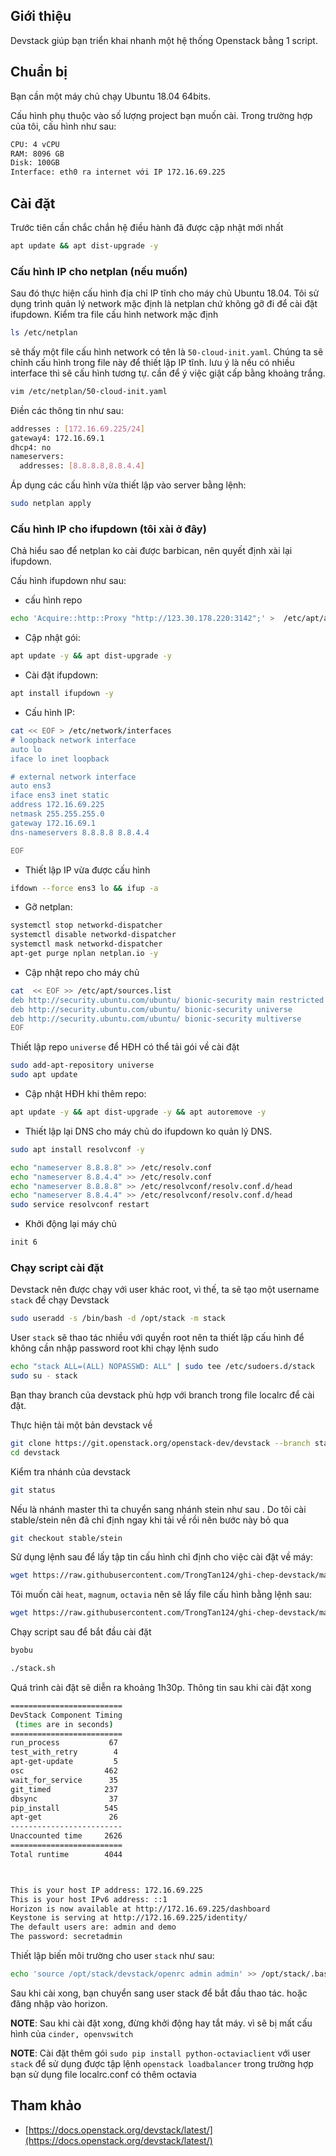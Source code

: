 ## Giới thiệu

Devstack giúp bạn triển khai nhanh một hệ thống Openstack bằng 1 script.

## Chuẩn bị

Bạn cần một máy chủ chạy Ubuntu 18.04 64bits.

Cấu hình phụ thuộc vào số lượng project bạn muốn cài. Trong trường hợp của tôi, cấu hình như sau:
```sh
CPU: 4 vCPU
RAM: 8096 GB
Disk: 100GB
Interface: eth0 ra internet với IP 172.16.69.225
```

## Cài đặt

Trước tiên cần chắc chắn hệ điều hành đã được cập nhật mới nhất
```sh
apt update && apt dist-upgrade -y
```

### Cấu hình IP cho netplan (nếu muốn)
Sau đó thực hiện cấu hình địa chỉ IP tĩnh cho máy chủ Ubuntu 18.04. Tôi sử dụng trình quản lý network mặc định là netplan chứ không gỡ đi để cài đặt ifupdown.
Kiểm tra file cấu hình network mặc định
```sh
ls /etc/netplan
```

sẽ thấy một file cấu hình network có tên là `50-cloud-init.yaml`. Chúng ta sẽ chỉnh cấu hình trong file này để thiết lập IP tĩnh. lưu ý là nếu có nhiều interface thì sẽ cấu hình tương tự. cần để ý việc giật cấp bằng khoảng trắng.
```sh
vim /etc/netplan/50-cloud-init.yaml
```

Điền các thông tin như sau:
```sh
addresses : [172.16.69.225/24]
gateway4: 172.16.69.1
dhcp4: no
nameservers:
  addresses: [8.8.8.8,8.8.4.4]
```

Áp dụng các cấu hình vừa thiết lập vào server bằng lệnh:
```sh
sudo netplan apply
```

### Cấu hình IP cho ifupdown (tôi xài ở đây)
Chả hiểu sao để netplan ko cài được barbican, nên quyết định xài lại ifupdown.

Cấu hình ifupdown như sau:

- cấu hình repo
```sh
echo 'Acquire::http::Proxy "http://123.30.178.220:3142";' >  /etc/apt/apt.conf
```

- Cập nhật gói:
```sh
apt update -y && apt dist-upgrade -y
```

- Cài đặt ifupdown:
```sh
apt install ifupdown -y
```

- Cấu hình IP:
```sh
cat << EOF > /etc/network/interfaces
# loopback network interface
auto lo
iface lo inet loopback

# external network interface
auto ens3
iface ens3 inet static
address 172.16.69.225
netmask 255.255.255.0
gateway 172.16.69.1
dns-nameservers 8.8.8.8 8.8.4.4

EOF
```

- Thiết lập IP vừa được cấu hình
```sh
ifdown --force ens3 lo && ifup -a
```

- Gỡ netplan:
```sh
systemctl stop networkd-dispatcher
systemctl disable networkd-dispatcher
systemctl mask networkd-dispatcher
apt-get purge nplan netplan.io -y
```

- Cập nhật repo cho máy chủ
```sh
cat  << EOF >> /etc/apt/sources.list
deb http://security.ubuntu.com/ubuntu/ bionic-security main restricted
deb http://security.ubuntu.com/ubuntu/ bionic-security universe
deb http://security.ubuntu.com/ubuntu/ bionic-security multiverse
EOF
```

Thiết lập repo `universe` để HĐH có thể tải gói về cài đặt
```sh
sudo add-apt-repository universe
sudo apt update
```

- Cập nhật HĐH khi thêm repo:
```sh
apt update -y && apt dist-upgrade -y && apt autoremove -y
```

- Thiết lập lại DNS cho máy chủ do ifupdown ko quản lý DNS.
```sh
sudo apt install resolvconf -y

echo "nameserver 8.8.8.8" >> /etc/resolv.conf
echo "nameserver 8.8.4.4" >> /etc/resolv.conf
echo "nameserver 8.8.8.8" >> /etc/resolvconf/resolv.conf.d/head
echo "nameserver 8.8.4.4" >> /etc/resolvconf/resolv.conf.d/head
sudo service resolvconf restart
```

- Khởi động lại máy chủ
```sh
init 6
```

### Chạy script cài đặt

Devstack nên được chạy với user khác root, vì thế, ta sẽ tạo một username `stack` để chạy Devstack
```sh
sudo useradd -s /bin/bash -d /opt/stack -m stack
```

User `stack` sẽ thao tác nhiều với quyền root nên ta thiết lập cấu hình để không cần nhập password root khi chạy lệnh sudo
```sh
echo "stack ALL=(ALL) NOPASSWD: ALL" | sudo tee /etc/sudoers.d/stack
sudo su - stack
```

Bạn thay branch của devstack phù hợp với branch trong file localrc để cài đặt.

Thực hiện tải một bản devstack về
```sh
git clone https://git.openstack.org/openstack-dev/devstack --branch stable/stein
cd devstack
```

Kiểm tra nhánh của devstack
```sh
git status
```

Nếu là nhánh master thì ta chuyển sang nhánh stein như sau . Do tôi cài stable/stein nên đã chỉ định ngay khi tải về rồi nên bước này bỏ qua
```sh
git checkout stable/stein
```

Sử dụng lệnh sau để lấy tập tin cấu hình chỉ định cho việc cài đặt về máy:
```sh
wget https://raw.githubusercontent.com/TrongTan124/ghi-chep-devstack/master/Local_conf/local-stable-stein.conf -O ./local.conf
```

Tôi muốn cài `heat`, `magnum`, `octavia` nên sẽ lấy file cấu hình bằng lệnh sau:
```sh
wget https://raw.githubusercontent.com/TrongTan124/ghi-chep-devstack/master/Local_conf/local-stable-stein-magnum-heat.conf -O ./local.conf
```

Chạy script sau để bắt đầu cài đặt
```sh
byobu

./stack.sh
```

Quá trình cài đặt sẽ diễn ra khoảng 1h30p. Thông tin sau khi cài đặt xong
```sh
=========================                                                                                                                                                                      
DevStack Component Timing                                                                                                                                                                      
 (times are in seconds)                                                                                                                                                                        
=========================                                                                                                                                                                      
run_process           67                                                                                                                                                                       
test_with_retry        4                                                                                                                                                                       
apt-get-update         5                                                                                                                                                                       
osc                  462                                                                                                                                                                       
wait_for_service      35
git_timed            237
dbsync                37
pip_install          545
apt-get               26
-------------------------
Unaccounted time     2626
=========================
Total runtime        4044



This is your host IP address: 172.16.69.225
This is your host IPv6 address: ::1
Horizon is now available at http://172.16.69.225/dashboard
Keystone is serving at http://172.16.69.225/identity/
The default users are: admin and demo
The password: secretadmin
```

Thiết lập biến môi trường cho user `stack` như sau:
```sh
echo 'source /opt/stack/devstack/openrc admin admin' >> /opt/stack/.bashrc
```

Sau khi cài xong, bạn chuyển sang user stack để bắt đầu thao tác. hoặc đăng nhập vào horizon.

**NOTE**: Sau khi cài đặt xong, đừng khởi động hay tắt máy. vì sẽ bị mất cấu hình của `cinder, openvswitch`

**NOTE**: Cài đặt thêm gói `sudo pip install python-octaviaclient` với user `stack` để sử dụng được tập lệnh `openstack loadbalancer` trong trường hợp bạn sử dụng file localrc.conf có thêm octavia

## Tham khảo

- [https://docs.openstack.org/devstack/latest/](https://docs.openstack.org/devstack/latest/)